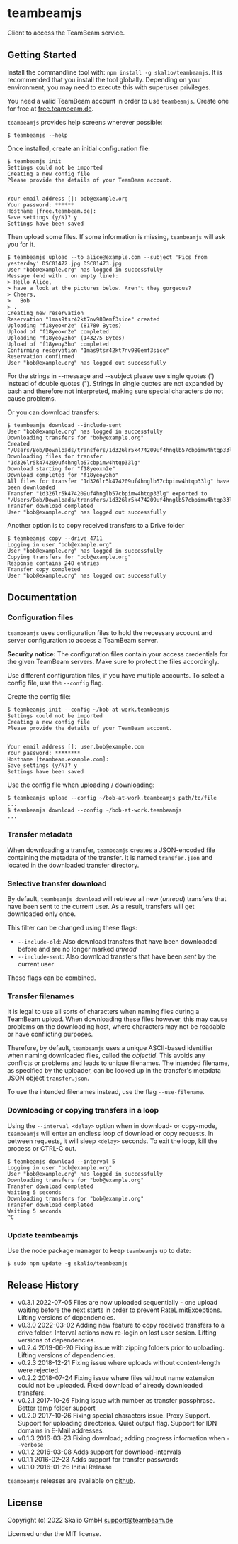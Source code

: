 # teambeamjs

Client to access the TeamBeam service.

## Getting Started
Install the commandline tool with: `npm install -g skalio/teambeamjs`. It is
recommended that you install the tool globally. Depending on your environment, you may need to execute this with superuser privileges.

You need a valid TeamBeam account in order to use `teambeamjs`. Create one for
free at [free.teambeam.de](https://free.teambeam.de/my/).

`teambeamjs` provides help screens wherever possible:
```
$ teambeamjs --help
```

Once installed, create an initial configuration file:
```
$ teambeamjs init
Settings could not be imported
Creating a new config file
Please provide the details of your TeamBeam account.


Your email address []: bob@example.org
Your password: ******
Hostname [free.teambeam.de]:
Save settings (y/N)? y
Settings have been saved
```

Then upload some files. If some information is missing, `teambeamjs` will ask
you for it.
```
$ teambeamjs upload --to alice@example.com --subject 'Pics from yesterday' DSC01472.jpg DSC01473.jpg
User "bob@example.org" has logged in successfully
Message (end with . on empty line):
> Hello Alice,
> have a look at the pictures below. Aren't they gorgeous?
> Cheers,
>   Bob
> .
Creating new reservation
Reservation "1mas9tsr42kt7nv980emf3sice" created
Uploading "f18yeoxn2e" (81780 Bytes)
Upload of "f18yeoxn2e" completed
Uploading "f18yeoy3ho" (143275 Bytes)
Upload of "f18yeoy3ho" completed
Confirming reservation "1mas9tsr42kt7nv980emf3sice"
Reservation confirmed
User "bob@example.org" has logged out successfully
```

For the strings in --message and --subject please use single quotes (') instead of double quotes (").
Strings in single quotes are not expanded by bash and therefore not interpreted, making sure special characters do not cause problems.

Or you can download transfers:
```
$ teambeamjs download --include-sent
User "bob@example.org" has logged in successfully
Downloading transfers for "bob@example.org"
Created "/Users/Bob/Downloads/transfers/1d326lr5k474209uf4hnglb57cbpimw4htqp33lg"
Downloading files for transfer "1d326lr5k474209uf4hnglb57cbpimw4htqp33lg"
Download starting for "f18yeoxn2e"
Download completed for "f18yeoy3ho"
All files for transfer "1d326lr5k474209uf4hnglb57cbpimw4htqp33lg" have been downloaded
Transfer "1d326lr5k474209uf4hnglb57cbpimw4htqp33lg" exported to "/Users/Bob/Downloads/transfers/1d326lr5k474209uf4hnglb57cbpimw4htqp33lg/transfer.json"
Transfer download completed
User "bob@example.org" has logged out successfully
```

Another option is to copy received transfers to a Drive folder
```
$ teambeamjs copy --drive 4711
Logging in user "bob@example.org"
User "bob@example.org" has logged in successfully
Copying transfers for "bob@example.org"
Response contains 248 entries
Transfer copy completed
User "bob@example.org" has logged out successfully
```

## Documentation

### Configuration files
`teambeamjs` uses configuration files to hold the necessary account and server
configuration to access a TeamBeam server.

**Security notice:** The configuration files contain your access credentials
for the given TeamBeam servers. Make sure to protect the files accordingly.

Use different configuration files, if you have multiple accounts. To select
a config file, use the `--config` flag.

Create the config file:
```
$ teambeamjs init --config ~/bob-at-work.teambeamjs
Settings could not be imported
Creating a new config file
Please provide the details of your TeamBeam account.


Your email address []: user.bob@example.com
Your password: ********
Hostname [teambeam.example.com]:
Save settings (y/N)? y
Settings have been saved
```

Use the config file when uploading / downloading:
```
$ teambeamjs upload --config ~/bob-at-work.teambeamjs path/to/file
...
$ teambeamjs download --config ~/bob-at-work.teambeamjs
...
```
### Transfer metadata
When downloading a transfer, `teambeamjs` creates a JSON-encoded file containing
the metadata of the transfer. It is named `transfer.json` and located in the
downloaded transfer directory.

### Selective transfer download
By default, `teambeamjs download` will retrieve all new (_unread_) transfers
that have been sent to the current user. As a result, transfers will get
downloaded only once.

This filter can be changed using these flags:
* `--include-old`: Also download transfers that have been downloaded before and are no longer marked _unread_
* `--include-sent`: Also download transfers that have been _sent_ by the current user

These flags can be combined.

### Transfer filenames
It is legal to use all sorts of characters when naming files during a TeamBeam
upload. When downloading these files however, this may cause problems on the
downloading host, where characters may not be readable or have conflicting
purposes.

Therefore, by default, `teambeamjs` uses a unique ASCII-based identifier when
naming downloaded files, called the _objectId_. This avoids any conflicts or
problems and leads to unique filenames. The intended filename, as specified
by the uploader, can be looked up in the transfer's metadata JSON object
`transfer.json`.

To use the intended filenames instead, use the flag `--use-filename`.

### Downloading or copying transfers in a loop
Using the `--interval <delay>` option when in download- or copy-mode, `teambeamjs` will
enter an endless loop of download or copy requests. In between requests, it
will sleep `<delay>` seconds. To exit the loop, kill the process or CTRL-C out.

```
$ teambeamjs download --interval 5
Logging in user "bob@example.org"
User "bob@example.org" has logged in successfully
Downloading transfers for "bob@example.org"
Transfer download completed
Waiting 5 seconds
Downloading transfers for "bob@example.org"
Transfer download completed
Waiting 5 seconds
^C
```

### Update teambeamjs
Use the node package manager to keep `teambeamjs` up to date:

```
$ sudo npm update -g skalio/teambeamjs
```

## Release History
* v0.3.1    2022-07-05  Files are now uploaded sequentially - one upload waiting before the next starts in order to prevent RateLimitExceptions. Lifting versions of dependencies.
* v0.3.0    2022-03-02  Adding new feature to copy received transfers to a drive folder. Interval actions now re-login on lost user sesion. Lifting versions of dependencies.
* v0.2.4    2019-06-20  Fixing issue with zipping folders prior to uploading. Lifting versions of dependencies.
* v0.2.3    2018-12-21  Fixing issue where uploads without content-length were rejected.
* v0.2.2    2018-07-24  Fixing issue where files without name extension could not be uploaded. Fixed download of already downloaded transfers.
* v0.2.1    2017-10-26  Fixing issue with number as transfer passphrase. Better temp folder support
* v0.2.0    2017-10-26  Fixing special characters issue. Proxy Support. Support for uploading directories. Quiet output flag. Support for IDN domains in E-Mail addresses.
* v0.1.3    2016-03-23  Fixing download; adding progress information when `--verbose`
* v0.1.2    2016-03-08  Adds support for download-intervals
* v0.1.1    2016-02-23  Adds support for transfer passwords
* v0.1.0    2016-01-26  Initial Release

`teambeamjs` releases are available on [github](https://github.com/skalio/teambeamjs).

## License
Copyright (c) 2022 Skalio GmbH <support@teambeam.de>

Licensed under the MIT license.
